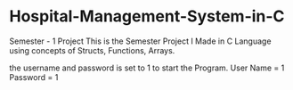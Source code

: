 # Hospital-Management-System-in-C
Semester - 1 Project
This is the Semester Project I Made in C Language using concepts of Structs, Functions, Arrays.

the username and password is set to 1 to start the Program.
User Name = 1
Password  = 1
